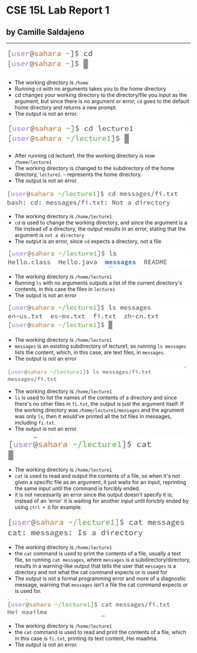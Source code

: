 # CSE 15L Lab Report 1
## by Camille Saldajeno
___

![Image1](cd.png)
* The working directory is `/home`
* Running `cd` with no arguments takes you to the home directory
* cd changes your working directory to the directory/file you input as the argument, but since there is no argument or error, `cd` goes to the default home directory and returns a new prompt.
* The output is not an error.

![Image2](cd_direct.png)
* After running cd lecture1, the the working directory is now `/home/lecture1`
* The working directory is changed to the subdirectory of the home directory, `lecture1`. `~` represents the home directory.
* The output is not an error.

![Image3](cd_file.png)
* The working directory is `/home/lecture1`
* `cd` is used to change the working directory, and since the argument is a file instead of a directory, the output results in an error, stating that the argument is `not a directory`
* The output is an error, since `cd` expects a directory, not a file

![Image1](ls.png)
* The working directory is `/home/lecture1`
* Running `ls` with no arguments outputs a list of the current directory's contents, in this case the files in `lecture1`
* The output is not an error

![Image2](ls_direct.png)
* The working directory is `/home/lecture1`
* `messages` is an existing subdirectory of lecture1, so running `ls messages` lists the content, which, in this case, are text files, in `messages`. 
* The output is not an error

![Image3](ls_file.png)
* The working directory is `/home/lecture1`
* `ls` is used to list the names of the contents of a directory and since there's no other files in `fi.txt`, the output is just the argument itself. If the working directory was `/home/lecture1/messages` and the agrument was only `ls`, then it would've printed all the txt files in messages, including `fi.txt`.
* The output is not an error

![Image1](cat.png)
* The working directory is `/home/lecture1`
* `cat` is used to read and output the contents of a file, so when it's not given a specific file as an argument, it just waits for an input, reprinting the same input until the command is forcibly ended.
* it is not necessarily an error since the output doesn't specify it is; instead of an 'error' it is waiting for another input until foricbly ended by using `ctrl + D` for example.

![Image2](cat_direct.png)
* The working directory is `/home/lecture1`
* the `cat` command is used to print the contents of a file, usually a text file, so running `cat messages`, where `messages` is a subdirectory/directory, results in a warning-like output that tells the user that `messages` is a directory and not what the cat command expects or is used for
* The output is not a formal programming error and more of a diagnostic message, warning that `messages` isn't a file the cat command expects or is used for.

![Image3](cat_file.png)
* The working directory is `/home/lecture1`
* the `cat` command is used to read and print the contents of a file, which in this case is `fi.txt`, printing its text content, Hei maailma.
* The output is not an error.
